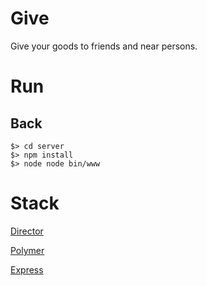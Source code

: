 # Give

Give your goods to friends and near persons.

# Run

## Back

```
$> cd server
$> npm install
$> node node bin/www
``` 

# Stack

[Director](https://github.com/flatiron/director)

[Polymer](https://www.polymer-project.org/0.5/)

[Express](http://expressjs.com/)
